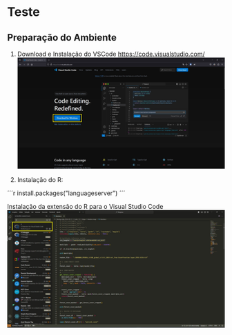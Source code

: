 # Teste

## Preparação do Ambiente

1. Download e Instalação do VSCode
    https://code.visualstudio.com/
    ![VSCode Download](/tutorial/vscode.jpg)


2. Instalação do R:


´´´r
install.packages("languageserver")
´´´

Instalação da extensão do R para o Visual Studio Code
    ![VSCode R Extention Download](/tutorial/r_extension.jpg)